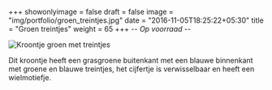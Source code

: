 +++
showonlyimage = false
draft = false
image = "img/portfolio/groen_treintjes.jpg"
date = "2016-11-05T18:25:22+05:30"
title = "Groen treintjes"
weight = 65
+++
*-- Op voorraad --*

<!--more-->
![Kroontje groen met treintjes][1]

Dit kroontje heeft een grasgroene buitenkant met een blauwe binnenkant met groene en blauwe treintjes, het cijfertje is verwisselbaar en heeft een wielmotiefje.

[1]: /img/portfolio/groen_treintjes.jpg
